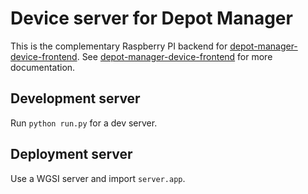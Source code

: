 # Device server for Depot Manager

This is the complementary Raspberry PI backend for [depot-manager-device-frontend](https://github.com/voegtlel/depot-manager-device-frontend).
See [depot-manager-device-frontend](https://github.com/voegtlel/depot-manager-device-frontend) for more documentation.

## Development server

Run `python run.py` for a dev server.

## Deployment server

Use a WGSI server and import `server.app`.
